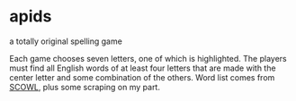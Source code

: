 # apids
a totally original spelling game

Each game chooses seven letters, one of which is highlighted. The players must find all English words of at least four letters that
are made with the center letter and some combination of the others. Word list comes from [SCOWL](https://github.com/en-wl/wordlist),
plus some scraping on my part.
